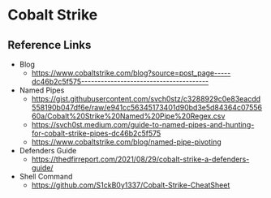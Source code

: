 # Cobalt Strike

## Reference Links
- Blog
  - https://www.cobaltstrike.com/blog?source=post_page-----dc46b2c5f575---------------------------------------
- Named Pipes
  - https://gist.githubusercontent.com/svch0stz/c3288929c0e83eacdd558190b047df6e/raw/e941cc56345173401d90bd3e5d84364c0755660a/Cobalt%20Strike%20Named%20Pipe%20Regex.csv
  - https://svch0st.medium.com/guide-to-named-pipes-and-hunting-for-cobalt-strike-pipes-dc46b2c5f575
  - https://www.cobaltstrike.com/blog/named-pipe-pivoting
- Defenders Guide
  - https://thedfirreport.com/2021/08/29/cobalt-strike-a-defenders-guide/
- Shell Command 
  - https://github.com/S1ckB0y1337/Cobalt-Strike-CheatSheet